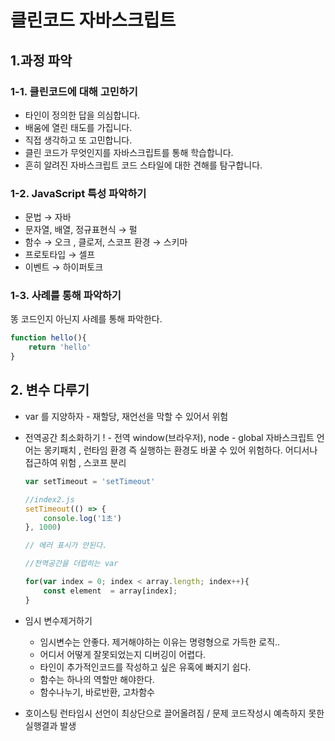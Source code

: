 # 클린코드 자바스크립트

## 1.과정 파악

### 1-1. 클린코드에 대해 고민하기

- 타인이 정의한 답을 의심합니다.
- 배움에 열린 태도를 가집니다.
- 직접 생각하고 또 고민합니다.
- 클린 코드가 무엇인지를 자바스크립트를 통해 학습합니다.
- 흔히 알려진 자바스크립트 코드 스타일에 대한 견해를 탐구합니다.

### 1-2. JavaScript 특성 파악하기

- 문법 → 자바
- 문자열, 배열, 정규표현식 → 펄
- 함수 → 오크 , 클로저, 스코프 환경 → 스키마
- 프로토타입 → 셀프
- 이벤트 → 하이퍼토크

### 1-3. 사례를 통해 파악하기

똥 코드인지 아닌지 사례를 통해 파악한다.

```jsx
function hello(){
	return 'hello'
}
```

## 2. 변수 다루기

- var 를 지양하자  - 재할당, 재언선을 막할 수 있어서 위험
- 전역공간 최소화하기 !  - 전역 window(브라우저), node - global
자바스크립트 언어는 몽키패치  , 런타임 환경 즉 실행하는 환경도 바꿀 수 있어 위험하다.
어디서나 접근하여 위험 , 스코프 분리
    
    ```jsx
    var setTimeout = 'setTimeout' 
    
    //index2.js
    setTimeout(() => {
    	console.log('1초')
    }, 1000)
    
    // 에러 표시가 안된다.
    
    //전역공간을 더럽히는 var 
    
    for(var index = 0; index < array.length; index++){
    	const element  = array[index];
    }
    ```
    
- 임시 변수제거하기
    - 임시변수는 안좋다. 제거해야하는 이유는 명령형으로 가득한 로직..
    - 어디서 어떻게 잘못되었는지 디버깅이 어렵다.
    - 타인이 추가적인코드를 작성하고 싶은 유혹에 빠지기 쉽다.
    - 함수는 하나의 역할만 해야한다.
    - 함수나누기, 바로반환,   고차함수
- 호이스팅
런타임시 선언이 최상단으로 끌어올려짐 / 문제 코드작성시 예측하지 못한 실행결과 발생